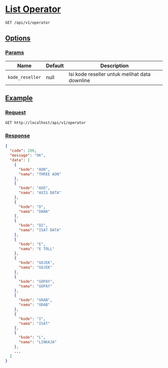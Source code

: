 # [List Operator]()

<!-- @category Endpoint -->

```bash
GET /api/v1/operator
```

## [Options]()

### [Params]()

Name | Default | Description
--- | --- | ---
`kode_reseller` | null | Isi kode reseller untuk melihat data downline

## [Example]()

### [Request]()

```bash
GET http://localhost/api/v1/operator
```

### [Response]()

```json
{
  "code": 200,
  "message": "OK",
  "data": [
    {
      "kode": "AON",
      "nama": "THREE AON"
    },
    {
      "kode": "AXD",
      "nama": "AXIS DATA"
    },
    {
      "kode": "D",
      "nama": "DANA"
    },
    {
      "kode": "DI",
      "nama": "ISAT DATA"
    },
    {
      "kode": "E",
      "nama": "E TOLL"
    },
    {
      "kode": "GOJEK",
      "nama": "GOJEK"
    },
    {
      "kode": "GOPAY",
      "nama": "GOPAY"
    },
    {
      "kode": "GRAB",
      "nama": "GRAB"
    },
    {
      "kode": "I",
      "nama": "ISAT"
    },
    {
      "kode": "L",
      "nama": "LINKAJA"
    },
    ...
  ]
}
```